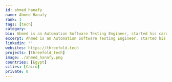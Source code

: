 ```yaml
---
id: ahmed_hanafy
name: Ahmed Hanafy
rank: 1
tags: [tech]
category:
bio: Ahmed is an Automation Software Testing Engineer, started his carreer at Codescalers, and now has about a year experience in Cloudcomputing software. Engineer fell in love with Threefold I believe that Threefold is changing the world by building the new neutral internet, it's a great experience to be part of this. 
excerpt: Ahmed is an Automation Software Testing Engineer, started his carreer at Codescalers.
linkedin: ''
websites: https://threefold.tech
projects: [threefold_tech]
image: ./ahmed_hanafy.png
countries: [Egypt]
cities: [Cairo]
private: 0
---
```

